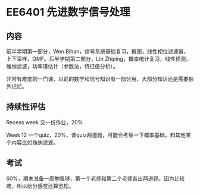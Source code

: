 # EE6401 先进数字信号处理

## 内容

前半学期第一部分，Wen Bihan，信号系统基础复习，框图，线性相位滤波器，上下采样，QMF。后半学期第二部分，Lin Zhiping，概率统计复习，线性预测，维纳滤波，功率谱估计（参数法，特征值分析）。

非常有难度的一门课，以前的数学和信号知识有一部分用，大部分知识还是需要额外记忆。

## 持续性评估

Recess week 交一份作业，20%

Week 12 一个quiz，20%，该quiz两道题，可能会考察一下概率基础，和其他某个内容比如维纳滤波。

## 考试

60%，期末准备一周勉强够，第一个老师和第二个老师各出两道题。因为比较难，所以给分感觉还算宽松。
